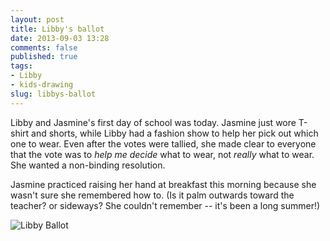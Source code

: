 ```yaml
---
layout: post
title: Libby's ballot
date: 2013-09-03 13:28
comments: false
published: true
tags:
- Libby
- kids-drawing
slug: libbys-ballot
---
```

Libby and Jasmine's first day of school was today.  Jasmine just wore T-shirt and shorts, while Libby had a fashion show to help her pick out which one to wear.  Even after the votes were tallied, she made clear to everyone that the vote was to *help me decide* what to wear, not *really* what to wear. She wanted a non-binding resolution.  

Jasmine practiced raising her hand at breakfast this morning because she wasn't sure she remembered how to.  (Is it palm outwards toward the teacher?  or sideways?  She couldn't remember -- it's been a long summer!)

![Libby Ballot](http://media.eick.us/media/photographs/2013/2013-08-30/2013-08-30-at-11-11-36.jpg)
